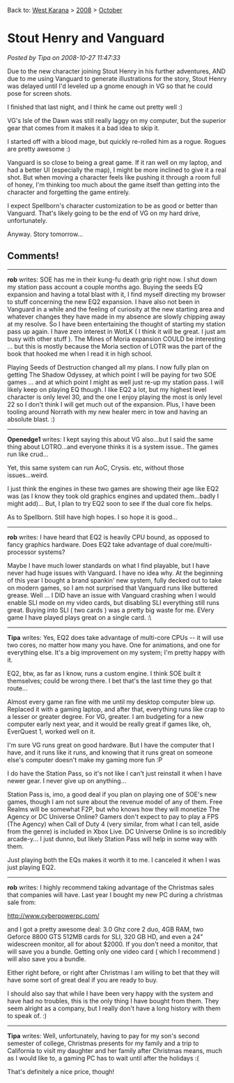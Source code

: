 Back to: [West Karana](/posts/westkarana.md) > [2008](/posts/2008/westkarana.md) > [October](./westkarana.md)
# Stout Henry and Vanguard

*Posted by Tipa on 2008-10-27 11:47:33*

Due to the new character joining Stout Henry in his further adventures, AND due to me using Vanguard to generate illustrations for the story, Stout Henry was delayed until I'd leveled up a gnome enough in VG so that he could pose for screen shots. 

I finished that last night, and I think he came out pretty well :)

VG's Isle of the Dawn was still really laggy on my computer, but the superior gear that comes from it makes it a bad idea to skip it.

I started off with a blood mage, but quickly re-rolled him as a rogue. Rogues are pretty awesome :)

Vanguard is so close to being a great game. If it ran well on my laptop, and had a better UI (especially the map), I might be more inclined to give it a real shot. But when moving a character feels like pushing it through a room full of honey, I'm thinking too much about the game itself than getting into the character and forgetting the game entirely.

I expect Spellborn's character customization to be as good or better than Vanguard. That's likely going to be the end of VG on my hard drive, unfortunately.

Anyway. Story tomorrow...

## Comments!

---

**rob** writes: SOE has me in their kung-fu death grip right now. I shut down my station pass account a couple months ago. Buying the seeds EQ expansion and having a total blast with it, I find myself directing my browser to stuff concerning the new EQ2 expansion. I have also not been in Vanguard in a while and the feeling of curiosity at the new starting area and whatever changes they have made in my absence are slowly chipping away at my resolve. So I have been entertaining the thought of starting my station pass up again. I have zero interest in WotLK ( I think it will be great. I just am busy with other stuff ). The Mines of Moria expansion COULD be interesting ... but this is mostly because the Moria section of LOTR was the part of the book that hooked me when I read it in high school.

Playing Seeds of Destruction changed all my plans. I now fully plan on getting The Shadow Odyssey, at which point I will be paying for two SOE games ... and at which point I might as well just re-up my station pass. I will likely keep on playing EQ though. I like EQ2 a lot, but my highest level character is only level 30, and the one I enjoy playing the most is only level 22 so I don't think I will get much out of the expansion. Plus, I have been tooling around Norrath with my new healer merc in tow and having an absolute blast. :)

---

**Openedge1** writes: I kept saying this about VG also...but I said the same thing about LOTRO...and everyone thinks it is a system issue..
The games run like crud...

Yet, this same system can run AoC, Crysis. etc, without those issues...weird.

I just think the engines in these two games are showing their age like EQ2 was (as I know they took old graphics engines and updated them...badly I might add)...
But, I plan to try EQ2 soon to see if the dual core fix helps.

As to Spellborn. Still have high hopes.
I so hope it is good...

---

**rob** writes: I have heard that EQ2 is heavily CPU bound, as opposed to fancy graphics hardware. Does EQ2 take advantage of dual core/multi-processor systems?

Maybe I have much lower standards on what I find playable, but I have never had huge issues with Vanguard. I have no idea why. At the beginning of this year I bought a brand spankin' new system, fully decked out to take on modern games, so I am not surprised that Vanguard runs like buttered grease. Well ... I DID have an issue with Vanguard crashing when I would enable SLI mode on my video cards, but disabling SLI everything still runs great. Buying into SLI ( two cards ) was a pretty big waste for me. EVery game I have played plays great on a single card. :\\

---

**Tipa** writes: Yes, EQ2 does take advantage of multi-core CPUs -- it will use two cores, no matter how many you have. One for animations, and one for everything else. It's a big improvement on my system; I'm pretty happy with it.

EQ2, btw, as far as I know, runs a custom engine. I think SOE built it themselves; could be wrong there. I bet that's the last time they go that route...

Almost every game ran fine with me until my desktop computer blew up. Replaced it with a gaming laptop, and after that, everything runs like crap to a lesser or greater degree. For VG, greater. I am budgeting for a new computer early next year, and it would be really great if games like, oh, EverQuest 1, worked well on it.

I'm sure VG runs great on good hardware. But I have the computer that I have, and it runs like it runs, and knowing that it runs great on someone else's computer doesn't make my gaming more fun :P

I do have the Station Pass, so it's not like I can't just reinstall it when I have newer gear. I never give up on anything...

Station Pass is, imo, a good deal if you plan on playing one of SOE's new games, though I am not sure about the revenue model of any of them. Free Realms will be somewhat F2P, but who knows how they will monetize The Agency or DC Universe Online? Gamers don't expect to pay to play a FPS (The Agency) when Call of Duty 4 (very similar, from what I can tell, aside from the genre) is included in Xbox Live. DC Universe Online is so incredibly arcade-y... I just dunno, but likely Station Pass will help in some way with them.

Just playing both the EQs makes it worth it to me. I canceled it when I was just playing EQ2.

---

**rob** writes: I highly recommend taking advantage of the Christmas sales that companies will have. Last year I bought my new PC during a christmas sale from:

http://www.cyberpowerpc.com/

and I got a pretty awesome deal: 3.0 Ghz core 2 duo, 4GB RAM, two Geforce 8800 GTS 512MB cards for SLI, 320 GB HD, and even a 24" widescreen monitor, all for about $2000. If you don't need a monitor, that will save you a bundle. Getting only one video card ( which I recommend ) will also save you a bundle.

Either right before, or right after Christmas I am willing to bet that they will have some sort of great deal if you are ready to buy.

I should also say that while I have been very happy with the system and have had no troubles, this is the only thing I have bought from them. They seem alright as a company, but I really don't have a long history with them to speak of. :)

---

**Tipa** writes: Well, unfortunately, having to pay for my son's second semester of college, Christmas presents for my family and a trip to California to visit my daughter and her family after Christmas means, much as I would like to, a gaming PC has to wait until after the holidays :(

That's definitely a nice price, though!

